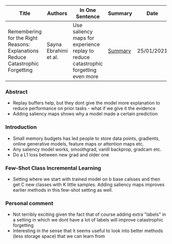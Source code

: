 | Title | Authors | In One Sentence | Summary | Date | Link | Conference |
| -----  | ------ | --------------- | ------- | ---- | ---- | ---------- |
| Remembering for the Right Reasons: Explanations Reduce Catastrophic Forgetting | Sayna Ebrahimi et al. | Use saliency maps for experience replay to reduce catastrophic forgetting even more | [Summary](./paper-summary/continual-learning/RememberRight.md) | 25/01/2021 | [Paper](https://openreview.net/pdf?id=tHgJoMfy6nI)| ICLR 2021 | 

### Abstract
- Replay buffers help, but they dont give the model more explanation to reduce performance on prior tasks - what if we give it the evidence
- Adding saliency maps shows why a model made a certain prediction

### Introduction
- Small memory budgets has led people to store data points, gradients, online generative models, feature maps or attention maps etc.
- Any saliency model works, smoothgrad, vanill backprop, gradcam etc.
- Do a L1 loss between new grad and older one

### Few-Shot Class Incremental Learning
- Setting where we start with trained model on b base calsses and then get C new classes with K little samples. Adding saliency maps improves earlier methods in this few-shot setting as well.

### Personal comment
- Not terribly exciting given the fact that of course adding extra "labels" in a setting in which we dont have a lot of labels will improve catastrophic forgetting
- Interesting in the sense that it seems useful to look into better methods (less storage space) that we can learn from 
